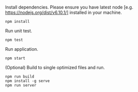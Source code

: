 

Install dependencies. Please ensure you have latest node [e.g. https://nodejs.org/dist/v6.10.1/] installed in your machine.

```
npm install
```

Run unit test.

```
npm test
```

Run application.

```
npm start
```

(Optional) Build to single optimized files and run.

```
npm run build
npm install -g serve
npm run server
